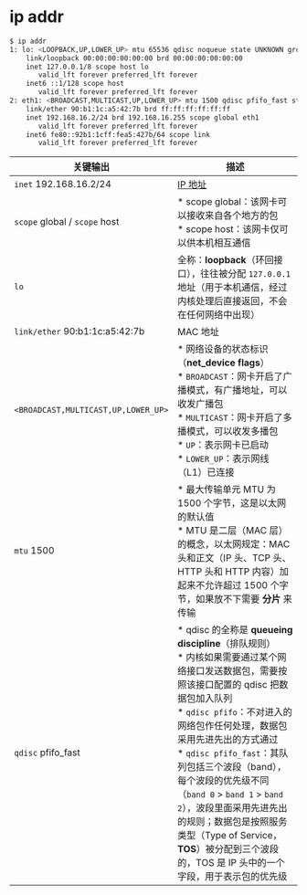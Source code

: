 # ip addr

```sh
$ ip addr
1: lo: <LOOPBACK,UP,LOWER_UP> mtu 65536 qdisc noqueue state UNKNOWN group default qlen 1
    link/loopback 00:00:00:00:00:00 brd 00:00:00:00:00:00
    inet 127.0.0.1/8 scope host lo
       valid_lft forever preferred_lft forever
    inet6 ::1/128 scope host
       valid_lft forever preferred_lft forever
2: eth1: <BROADCAST,MULTICAST,UP,LOWER_UP> mtu 1500 qdisc pfifo_fast state UP group default qlen 1000
    link/ether 90:b1:1c:a5:42:7b brd ff:ff:ff:ff:ff:ff
    inet 192.168.16.2/24 brd 192.168.16.255 scope global eth1
       valid_lft forever preferred_lft forever
    inet6 fe80::92b1:1cff:fea5:427b/64 scope link
       valid_lft forever preferred_lft forever
```

| 关键输出                            | 描述                                                                                                                                                                                                                                                                                                                                                                                                                                                                                       |
| ----------------------------------- | ------------------------------------------------------------------------------------------------------------------------------------------------------------------------------------------------------------------------------------------------------------------------------------------------------------------------------------------------------------------------------------------------------------------------------------------------------------------------------------------ |
| `inet` 192.168.16.2/24              | [IP 地址](../README.md)                                                                                                                                                                                                                                                                                                                                                                                                                                                                    |
| `scope` global / `scope` host       | * scope global：该网卡可以接收来自各个地方的包 <br/> * scope host：该网卡仅可以供本机相互通信                                                                                                                                                                                                                                                                                                                                                                                              |
| `lo`                                | 全称：**loopback**（环回接口），往往被分配 `127.0.0.1` 地址（用于本机通信，经过内核处理后直接返回，不会在任何网络中出现）                                                                                                                                                                                                                                                                                                                                                                  |
| `link/ether` 90:b1:1c:a5:42:7b      | MAC 地址                                                                                                                                                                                                                                                                                                                                                                                                                                                                                   |
| `<BROADCAST,MULTICAST,UP,LOWER_UP>` | * 网络设备的状态标识（**net_device flags**） <br/> * `BROADCAST`：网卡开启了广播模式，有广播地址，可以收发广播包 <br/> * `MULTICAST`：网卡开启了多播模式，可以收发多播包 <br/> * `UP`：表示网卡已启动 <br/> * `LOWER_UP`：表示网线（L1）已连接                                                                                                                                                                                                                                             |
| `mtu` 1500                          | * 最大传输单元 MTU 为 1500 个字节，这是以太网的默认值 <br/> * MTU 是二层（MAC 层）的概念，以太网规定：MAC 头和正文（IP 头、TCP 头、HTTP 头和 HTTP 内容）加起来不允许超过 1500 个字节，如果放不下需要 **分片** 来传输                                                                                                                                                                                                                                                                       |
| `qdisc` pfifo_fast                  | * qdisc 的全称是 **queueing discipline**（排队规则） <br> * 内核如果需要通过某个网络接口发送数据包，需要按照该接口配置的 qdisc 把数据包加入队列 <br> * `qdisc pfifo`：不对进入的网络包作任何处理，数据包采用先进先出的方式通过 <br> * `qdisc pfifo_fast`：其队列包括三个波段（band），每个波段的优先级不同（`band 0` > `band 1` > `band 2`），波段里面采用先进先出的规则；数据包是按照服务类型（Type of Service，**TOS**）被分配到三个波段的，TOS 是 IP 头中的一个字段，用于表示包的优先级 |